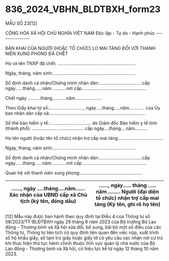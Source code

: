 # 836_2024_VBHN_BLDTBXH_form23

MẪU SỐ 23[12]

CỘNG HÒA XÃ HỘI CHỦ NGHĨA VIỆT NAM Độc lập - Tự do - Hạnh phúc ---------------

BẢN KHAI CỦA NGƯỜI (HOẶC TỔ CHỨC) LO MAI TÁNG ĐỐI VỚI THANH NIÊN XUNG PHONG ĐÃ CHẾT

Họ và tên TNXP đã chết: ..............................................................

Ngày, tháng, năm sinh:.................................................................

Số định danh cá nhân/Chứng minh nhân dân:..................................cấp ngày......tháng......năm............nơi cấp...................................................

Chết ngày ..........tháng...........năm.....................

Theo Giấy khai tử số:..........................., ngày.....tháng.....năm............ của Ủy ban nhân dân cấp xã:...........................................................................

Số thẻ bảo hiểm y tế:................................. do Giám đốc Bảo hiểm y tế tỉnh (thành phố): ......................................... cấp ngày....tháng....năm..........

Họ tên người (hoặc tên tổ chức) nhận trợ cấp mai táng:...................................

Ngày, tháng, năm sinh:.................................................................

Số định danh cá nhân/Chứng minh nhân dân:..................................cấp ngày......tháng......năm............nơi cấp...................................................

Quan hệ với thanh niên xung phong:.................................................

| ......., ngày .....tháng.....năm....... Xác nhận của UBND cấp xã Chủ tịch (ký tên, đóng dấu) | ......., ngày...... tháng ...... năm ......... Người (đại diện tổ chức) nhận trợ cấp mai táng (Ký tên, ghi rõ họ tên) |
|---|---|

[12] Mẫu này được ban hành theo quy định tại Điều 4 của Thông tư số 08/2023/TT-BLĐTBXH ngày 29 tháng 8 năm 2023 của Bộ trưởng Bộ Lao động – Thương binh và Xã hội sửa đổi, bổ sung, bãi bỏ một số điều của các Thông tư, Thông tư liên tịch có quy định liên quan đến việc nộp, xuất trình sổ hộ khẩu giấy, sổ tạm trú giấy hoặc giấy tờ có yêu cầu xác nhận nơi cư trú khi thực hiện thủ tục hành chính thuộc lĩnh vực quản lý nhà nước của Bộ Lao động - Thương binh và Xã hội, có hiệu lực kể từ ngày 12 tháng 10 năm 2023.